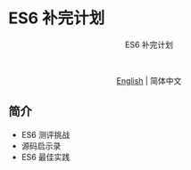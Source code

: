 # ES6 补完计划

<p align='center'>ES6 补完计划</p>

<br>

<p align='center'>
  <a href='./README.md'>English</a> | 简体中文
</p>

## 简介

- ES6 测评挑战
- 源码启示录
- ES6 最佳实践
